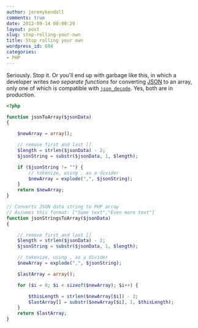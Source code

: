 ```yaml
---
author: jeremykendall
comments: true
date: 2012-09-14 08:00:29
layout: post
slug: stop-rolling-your-own
title: Stop rolling your own
wordpress_id: 604
categories:
- PHP
---
```


Seriously.  Stop it.  Or you'll end up with garbage like this, in which a developer 
writes _two separate functions_ for converting [JSON](http://www.json.org/) to 
an array, only one of which is compatible with [`json_decode`](http://php.net/manual/en/function.json-decode.php). 
Yes, both are in production.
    
```php
<?php

function jsonToArray($jsonData)
{

    $newArray = array();

    // remove first and last []
    $length = strlen($jsonData) - 2;
    $jsonString = substr($jsonData, 1, $length);

    if ($jsonString != "") {
        // tokenize, using , as a divider
        $newArray = explode(",", $jsonString);
    }
    return $newArray;
}

// Converts JSON data string to PHP array
// Assumes this format: ["Some text","Even more text"]
function jsonStringsToArray($jsonData)
{

    // remove first and last []
    $length = strlen($jsonData) - 2;
    $jsonString = substr($jsonData, 1, $length);

    // tokenize, using , as a divider
    $newArray = explode(",", $jsonString);

    $lastArray = array();

    for ($i = 0; $i < sizeof($newArray); $i++) {

        $thisLength = strlen($newArray[$i]) - 2;
        $lastArray[] = substr($newArray[$i], 1, $thisLength);
    }
    return $lastArray;
}
```

